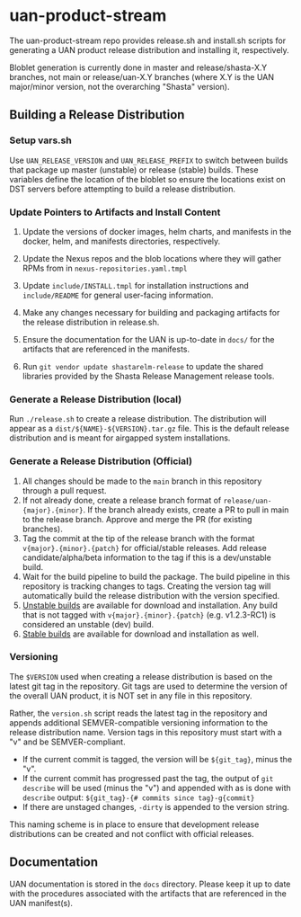 # uan-product-stream

The uan-product-stream repo provides release.sh and install.sh
scripts for generating a UAN product release distribution and
installing it, respectively.

Bloblet generation is currently done in master and release/shasta-X.Y
branches, not main or release/uan-X.Y branches (where X.Y is the
UAN major/minor version, not the overarching "Shasta" version).

## Building a Release Distribution

### Setup vars.sh

Use `UAN_RELEASE_VERSION` and `UAN_RELEASE_PREFIX` to switch between builds that
package up master (unstable) or release (stable) builds. These variables define
the location of the bloblet so ensure the locations exist on DST servers before
attempting to build a release distribution.

### Update Pointers to Artifacts and Install Content

1. Update the versions of docker images, helm charts, and manifests in
   the docker, helm, and manifests directories, respectively.

1. Update the Nexus repos and the blob locations where they will gather
   RPMs from in `nexus-repositories.yaml.tmpl`

1. Update `include/INSTALL.tmpl` for installation instructions and
   `include/README` for general user-facing information.

1. Make any changes necessary for building and packaging artifacts for the
   release distribution in release.sh.

1. Ensure the documentation for the UAN is up-to-date in `docs/` for the
   artifacts that are referenced in the manifests.

1. Run `git vendor update shastarelm-release` to update the shared libraries
provided by the Shasta Release Management release tools.

### Generate a Release Distribution (local)

Run `./release.sh` to create a release distribution. The distribution will
appear as a `dist/${NAME}-${VERSION}.tar.gz` file. This is the
default release distribution and is meant for airgapped system installations.

### Generate a Release Distribution (Official)

1. All changes should be made to the `main` branch in this repository through
   a pull request.
1. If not already done, create a release branch format of `release/uan-{major}.{minor}`.
   If the branch already exists, create a PR to pull in main to the release
   branch. Approve and merge the PR (for existing branches). 
1. Tag the commit at the tip of the release branch with the format
   `v{major}.{minor}.{patch}` for official/stable releases. Add release
   candidate/alpha/beta information to the tag if this is a dev/unstable build.
1. Wait for the build pipeline to build the package. The build pipeline in this
   repository is tracking changes to tags. Creating the version tag will
   automatically build the release distribution with the version specified.
1. [Unstable builds](https://arti.dev.cray.com/artifactory/shasta-distribution-unstable-local/uan/)
    are available for download and installation. Any build that is not tagged with
    `v{major}.{minor}.{patch}` (e.g. v1.2.3-RC1) is considered an unstable (dev) build.
1. [Stable builds](https://arti.dev.cray.com/artifactory/shasta-distribution-stable-local/uan/)
   are available for download and installation as well.

### Versioning

The `$VERSION` used when creating a release distribution is based on the latest
git tag in the repository. Git tags are used to determine the version of the
overall UAN product, it is NOT set in any file in this repository.

Rather, the `version.sh` script reads the latest tag in the repository and
appends additional SEMVER-compatible versioning information to the release
distribution name. Version tags in this repository must start with a "v" and be
SEMVER-compliant.

* If the current commit is tagged, the version will be `${git_tag}`, minus the "v".
* If the current commit has progressed past the tag, the output of `git describe`
  will be used (minus the "v") and appended with as is done with `describe` output:
  `${git_tag}-{# commits since tag}-g{commit}`
* If there are unstaged changes, `-dirty` is appended to the version string.

This naming scheme is in place to ensure that development release distributions
can be created and not conflict with official releases.

## Documentation

UAN documentation is stored in the `docs` directory. Please keep it up to date
with the procedures associated with the artifacts that are referenced in the UAN
manifest(s).
